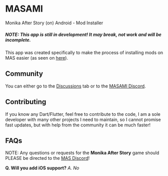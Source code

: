 # MASAMI

Monika After Story (on) Android - Mod Installer

##### NOTE: This app is still in development! It may break, not work and will be incomplete.

This app was created specifically to make the process of installing mods on MAS easier (as seen on [here](https://youtu.be/3SnwZwhXnNE?t=532)).

## Community

You can either go to the [Discussions](https://github.com/WeebNetsu/masami/discussions) tab or to the [MASAMI Discord](https://discord.gg/zAC5KwZkUq).

## Contributing

If you know any Dart/Flutter, feel free to contribute to the code, I am a sole developer with many other projects I need to maintain, so I cannot promise fast updates, but with help from the community it can be much faster!

## FAQs

NOTE: Any questions or requests for the **Monika After Story** game should PLEASE be directed to the [MAS Discord](https://discord.gg/XjfgvnCvYM)!

**Q. Will you add iOS support?**
_A. No_
